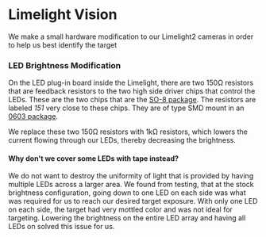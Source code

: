 # Limelight Vision

We make a small hardware modification to our Limelight2 cameras in order to help us best identify the target

### LED Brightness Modification

On the LED plug-in board inside the Limelight, there are two 150Ω resistors that are feedback resistors to the two high side driver chips that control the LEDs. These are the two chips that are the [SO-8 package](https://www.diodes.com/assets/Package-Files/SO-8.pdf). The resistors are labeled *151* very close to these chips. They are of type SMD mount in an [0603 package](http://www.resistorguide.com/resistor-sizes-and-packages/).

We replace these two 150Ω resistors with 1kΩ resistors, which lowers the current flowing through our LEDs, thereby decreasing the brightness.

#### Why don't we cover some LEDs with tape instead?

We do not want to destroy the uniformity of light that is provided by having multiple LEDs across a larger area. We found from testing, that at the stock brightness configuration, going down to one LED on each side was what was required for us to reach our desired target exposure. With only one LED on each side, the target had very mottled color and was not ideal for targeting. Lowering the brightness on the entire LED array and having all LEDs on solved this issue for us.
